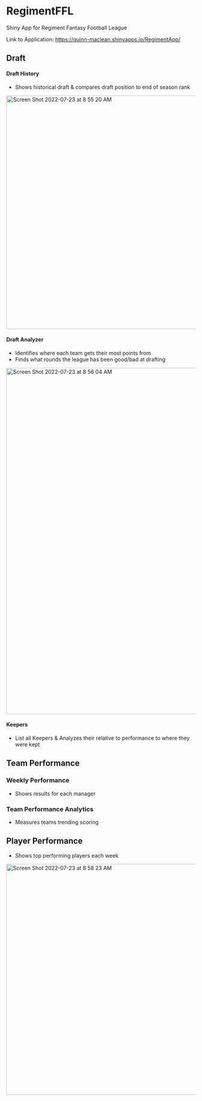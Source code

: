 # RegimentFFL
Shiny App for Regiment Fantasy Football League

Link to Application: https://quinn-maclean.shinyapps.io/RegimentApp/

## Draft

#### Draft History
- Shows historical draft & compares draft position to end of season rank
<img width="622" alt="Screen Shot 2022-07-23 at 8 55 20 AM" src="https://user-images.githubusercontent.com/20390351/180612744-06e17254-1269-4693-9ca0-017f27080537.png">



#### Draft Analyzer
- Identifies where each team gets their most points from
- Finds what rounds the league has been good/bad at drafting

<img width="922" alt="Screen Shot 2022-07-23 at 8 56 04 AM" src="https://user-images.githubusercontent.com/20390351/180612758-083aebb8-85ae-40b2-9b03-3a385c56809f.png">


#### Keepers
- List all Keepers & Analyzes their relative to performance to where they were kept


## Team Performance

### Weekly Performance
- Shows results for each manager 

### Team Performance Analytics
- Measures teams trending scoring

## Player Performance
- Shows top performing players each week
<img width="615" alt="Screen Shot 2022-07-23 at 8 58 23 AM" src="https://user-images.githubusercontent.com/20390351/180612874-1ad0ae82-2b99-4059-8a0d-4fba0a63e47b.png">
